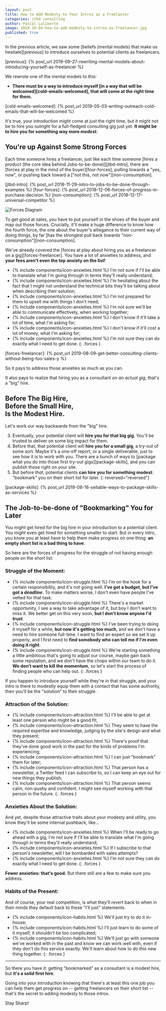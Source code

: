 ```yaml
---
layout: post
title: How to Add Modesty to Your Intros as a Freelancer
categories: jtbd consulting
author: Pascal Laliberté
image: 2019-10-04-how-to-add-modesty-to-intros-as-freelancer.jpg
published: true
---
```


In the previous article, we saw some [beliefs (mental models) that make us hesitate][previous] to introduce ourselves to potential clients as freelancers.

[previous]: {% post_url 2019-09-27-rewriting-mental-models-about-introducing-yourself-as-freelancer %}

We rewrote one of the mental models to this:

* **There must be a way to introduce myself [in a way that will be welcomed][cold-emails-welcomed], that will come at the right time for them.** 

[cold-emails-welcomed]: {% post_url 2019-05-03-writing-outreach-cold-emails-that-will-be-welcomed %}

It's true, your introduction might come at just the right time, but it might not be to hire you outright for a full-fledged consulting gig just yet. **It might be to hire you for something way more _modest_.**

## You're up Against Some Strong Forces

Each time someone hires a freelancer, just like each time someone [hires a _product_ (the core idea behind Jobs-to-be-done)][jtbd-intro], there are [forces at play in the mind of the buyer][four-forces], pulling towards a "yes, now", or pushing back toward a ["not this, not now"][non-consumption].

[jtbd-intro]: {% post_url 2018-11-29-intro-to-jobs-to-be-done-through-examples %}
[four-forces]: {% post_url 2018-12-06-forces-of-progress-in-purchase-decision %}
[non-consumption]: {% post_url 2018-12-17-universal-competitor %}

![Forces Diagram](/assets/images/posts/2018-12-06-forces-of-progress-diagram-01.svg)

To get good at sales, you have to put yourself in the shoes of the buyer and map out those forces. Crucially, it'll make a huge difference to know how the fourth force, the one about the buyer's alliegance to their current way of doing things, by far [has the strongest pull back towards "non-consumption"][non-consumption].

We've already covered the [forces at play about hiring you as a freelancer on a gig][forces-freelancer]. You have a lot of anxieties to address, and **your fees aren't even the top anxiety on the list!**

* {% include components/icon-anxieties.html %} I'm not sure if I'll be able to translate what I'm going through in terms they'll really understand;
* {% include components/icon-anxieties.html %} I'm hesitating about the fact that I might not understand the technical bits they'll be talking about when describing their solution;
* {% include components/icon-anxieties.html %} I'm not prepared for them to upsell me with things I don't need;
* {% include components/icon-anxieties.html %} I'm not sure we'll be able to communicate effectively, when working together;
* {% include components/icon-anxieties.html %} I don't know if it'll take a lot of time, what I'm asking for;
* {% include components/icon-anxieties.html %} I don't know if it'll cost a lot of money, what I'm asking for;
* {% include components/icon-anxieties.html %} I'm not sure they can do exactly what I need to get done.
{: .forces }

[forces-freelancer]: {% post_url 2019-08-09-get-better-consulting-clients-without-being-too-sales-y %}

So it pays to address those anxieties as much as you can.

It also pays to realize that hiring you as a consultant _on an actual gig_, that's a "big" hire.

## Before The Big Hire, <br>Before the Small Hire, <br>Is the Modest Hire.

Let's work our way backwards from the "big" hire.

3. Eventually, your potential client will **hire you for that big gig**. You'll be trusted to deliver on some big impact for them.
2. Before that, that potential client will **hire you for a small gig**, a try-out of some sort. Maybe it's a one-off report, or a single deliverable, just to see how it is to work with you. There are a bunch of ways to [package what you do into those first try-out gigs][package-skills], and you can publish those right on your site.
1. But before _that_, potential clients **can hire you for something modest**: "bookmark" you on their short list for later.
{: reversed="reversed"}

[package-skills]: {% post_url 2019-08-16-sellable-ways-to-package-skills-as-services %}

## The Job-to-be-done of "Bookmarking" You for Later

You _might_ get hired for the big hire in your introduction to a potential client. You _might_ even get hired for something smaller to start. But in every intro, you know you at least have to help them make progress on one thing: **an empty short list is a bad thing to have**.

So here are the forces of progress for the struggle of not having enough people on the short list:

### Struggle of the Moment:

* {% include components/icon-struggle.html %} I'm on the hook for a certain responsibility, and it's not going well. **I've got a budget, but I've got a _deadline_.** To make matters worse, I don't even have people I've vetted for that task.
* {% include components/icon-struggle.html %} There's a market opportunity, I see a way to take advantage of it, but boy I don't want to miss it. We better get on this very soon, **but I don't know anyone I'd trust**.
* {% include components/icon-struggle.html %} I've been trying to doing it myself for a while, **but now it's getting too much**, and we don't have a need to hire someone full-time. I want to find an expert so we set it up properly, and I first need to **find somebody who can tell me if I'm even doing it right**.
* {% include components/icon-struggle.html %} We're starting something a little ambitious that's going to adjust our course, maybe gain back some reputation, and we don't have the chops within our team to do it. **We don't want to kill the momentum**, so let's start the process of finding people who can help out.
{: .forces }

If you happen to introduce yourself while they're in that struggle, and your intro is there to modestly equip them with a contact that has some authority, then you'll be the "solution" to their struggle.

### Attraction of the Solution:

* {% include components/icon-attraction.html %} I'll be able to get at least one person who might be a good fit;
* {% include components/icon-attraction.html %} They seem to have the required expertise and knowledge, judging by the site's design and what they present;
* {% include components/icon-attraction.html %} There's proof that they've done good work in the past for the kinds of problems I'm experiencing;
* {% include components/icon-attraction.html %} I can just "bookmark" them for later;
* {% include components/icon-attraction.html %} That person has a newsletter, a Twitter feed I can subscribe to, so I can keep an eye out for new things they publish;
* {% include components/icon-attraction.html %} That person seems calm, non-pushy and confident. I might see myself working with that person in the future.
{: .forces }

### Anxieties About the Solution:

And yet, despite those attractive traits about your modesty and utility, you know they'll be some internal pushback, like...

* {% include components/icon-anxieties.html %} When I'll be ready to go ahead with a gig, I'm not sure if I'll be able to translate what I'm going through in terms they'll really understand;
* {% include components/icon-anxieties.html %} If I subscribe to that person's newsletter, will I be bombarded with sales attempts?
* {% include components/icon-anxieties.html %} I'm not sure they can do exactly what I need to get done.
{: .forces }

**Fewer anxieties: that's good.** But there still are a few to make sure you address.

### Habits of the Present:

And of course, your real competition, is what they'll revert back to when in their minds they default back to these "I'll just" statements.

* {% include components/icon-habits.html %} We'll just try to do it in-house;
* {% include components/icon-habits.html %} I'll just learn to do some of it myself, it shouldn't be too complicated;
* {% include components/icon-habits.html %} We'll just go with someone we've worked with in the past and know we can work well with, even if they don't do this service exactly. We'll learn about how to do this new thing together.
{: .forces }

---

So there you have it: getting "bookmarked" as a consultant is a modest hire, but **it's a solid first hire**.

Going into your introduction knowing that there's at least this one job you can help them get progress on -- getting freelancers on their short list -- that's the secret to adding modesty to those intros.

Stay Sharp!
